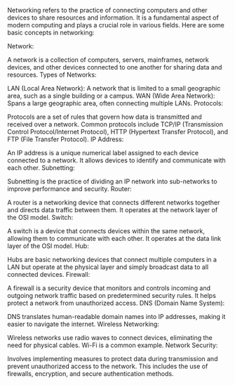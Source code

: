 Networking refers to the practice of connecting computers and other devices to share resources and information. It is a fundamental aspect of modern computing and plays a crucial role in various fields. Here are some basic concepts in networking:

Network:

A network is a collection of computers, servers, mainframes, network devices, and other devices connected to one another for sharing data and resources.
Types of Networks:

LAN (Local Area Network): A network that is limited to a small geographic area, such as a single building or a campus.
WAN (Wide Area Network): Spans a large geographic area, often connecting multiple LANs.
Protocols:

Protocols are a set of rules that govern how data is transmitted and received over a network. Common protocols include TCP/IP (Transmission Control Protocol/Internet Protocol), HTTP (Hypertext Transfer Protocol), and FTP (File Transfer Protocol).
IP Address:

An IP address is a unique numerical label assigned to each device connected to a network. It allows devices to identify and communicate with each other.
Subnetting:

Subnetting is the practice of dividing an IP network into sub-networks to improve performance and security.
Router:

A router is a networking device that connects different networks together and directs data traffic between them. It operates at the network layer of the OSI model.
Switch:

A switch is a device that connects devices within the same network, allowing them to communicate with each other. It operates at the data link layer of the OSI model.
Hub:

Hubs are basic networking devices that connect multiple computers in a LAN but operate at the physical layer and simply broadcast data to all connected devices.
Firewall:

A firewall is a security device that monitors and controls incoming and outgoing network traffic based on predetermined security rules. It helps protect a network from unauthorized access.
DNS (Domain Name System):

DNS translates human-readable domain names into IP addresses, making it easier to navigate the internet.
Wireless Networking:

Wireless networks use radio waves to connect devices, eliminating the need for physical cables. Wi-Fi is a common example.
Network Security:

Involves implementing measures to protect data during transmission and prevent unauthorized access to the network. This includes the use of firewalls, encryption, and secure authentication methods.

